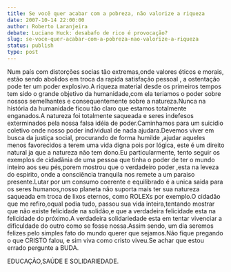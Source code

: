 ```yaml
---
title: Se você quer acabar com a pobreza, não valorize a riqueza
date: 2007-10-14 22:00:00
author: Roberto Laranjeira
debate: Luciano Huck: desabafo de rico é provocação?
slug: se-voce-quer-acabar-com-a-pobreza-nao-valorize-a-riqueza
status: publish 
type: post
---
```


Num país com distorções socias tão extremas,onde valores éticos e morais, estão sendo abolidos em troca da rapida satisfação pessoal , a ostentação pode ter um poder explosivo.A riqueza material desde os primeiros tempos tem sido o grande objetivo da humanidade,com ela teriamos o poder sobre nossos semelhantes e consequentemente sobre a natureza.Nunca na história da humanidade ficou tão claro que estamos totalmente enganados.A natureza foi totalmente saqueada e seres indefesos exterminados pela nossa falsa idéia de poder.Caminhamos para um suicidio coletivo onde nosso poder individual de nada ajudara.Devemos viver em busca da justiça social, procurando de forma humilde ,ajudar aqueles menos favorecidos a terem uma vida digna pois por lógica, este é um direito natural ja que a natureza não tem dono.Eu particularmente, tento seguir os exemplos de cidadãnia de uma pessoa que tinha o poder de ter o mundo inteiro aos seu pés,porem mostrou que o verdadeiro poder ,esta na leveza do espirito, onde a consciência tranquila nos remete a um paraiso presente.Lutar por um consumo coerente e equilibrado é a unica saida para os seres humanos,nosso planeta não suporta mais ter sua natureza saqueada em troca de lixos eternos, como ROLEXs por exemplo.O cidadão que me refiro,oqual podia tudo, passou sua vida inteira,tentando mostrar que não existe felicidade na solidão,e que a verdadeira felicidade esta na felicidade do próximo.A verdadeira solidariedade esta em tentar vivenciar a dificuldade do outro como se fosse nossa.Assim sendo, um dia seremos felizes pelo simples fato do mundo querer que sejamos.Não fique pregando o que CRISTO falou, e sim viva como cristo viveu.Se achar que estou errado pergunte a BUDA.  

EDUCAÇÃO,SAÚDE E SOLIDARIEDADE.
